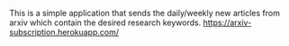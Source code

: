 This is a simple application that sends the daily/weekly new articles from arxiv which contain the desired research keywords.
https://arxiv-subscription.herokuapp.com/
